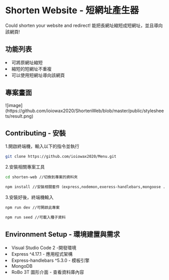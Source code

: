 <h1>Shorten Website - 短網址產生器</h1>

<span>
Could shorten your website and redirect!
能把長網址縮短成短網址，並且導向該網頁!</span>

<h2>功能列表</h2>


<li>可將原網址縮短</li>
<li>縮短的短網址不重複</li>
<li>可以使用短網址導向該網頁</li>


<h2>專案畫面</h2>
![image](https://github.com/ioiowax2020/ShortenWeb/blob/master/public/stylesheets/result.png)


<h2>Contributing - 安裝</h2>
<span>1.開啟終端機，輸入以下的指令並執行</span>

```bash
git clone https://github.com/ioiowax2020/Menu.git
```

<span>2.安裝相關專案工具</span>
```bash
cd shorten-web //切換到專案的資料夾
```
```bash
npm install //安裝相關套件（express,nodemon,exeress-handlebars,mongoose ....)
```

<span>3.安裝好後，終端機輸入</span>
```bash
npm run dev //可開啟此專案
```
```bash
npm run seed //可載入種子資料
```

<h2>Environment Setup - 環境建置與需求</h2>
<li>Visual Studio Code 2 -開發環境</li>
<li>Express ^4.17.1 - 應用程式架構</li>
<li>Express-handlebars ^5.3.0 - 模板引擎</li>
<li>MongoDB </li>
<li>RoBo 3T 圖形介面 - 查看資料庫內容</li>

